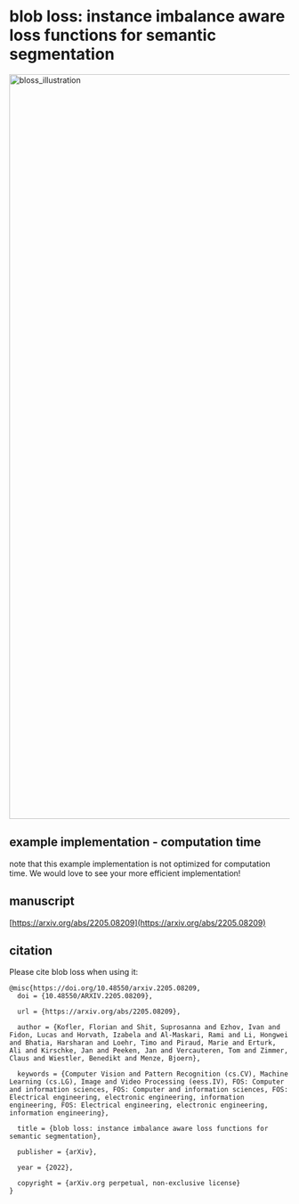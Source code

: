 # blob loss: instance imbalance aware loss functions for semantic segmentation
<img width="1337" alt="bloss_illustration" src="https://user-images.githubusercontent.com/7048826/213311243-e5590466-ced4-4bad-8b69-2b5f30a37c6e.png">


## example implementation - computation time
note that this example implementation is not optimized for computation time.
We would love to see your more efficient implementation!

## manuscript
[https://arxiv.org/abs/2205.08209](https://arxiv.org/abs/2205.08209)

## citation
Please cite blob loss when using it:

```
@misc{https://doi.org/10.48550/arxiv.2205.08209,
  doi = {10.48550/ARXIV.2205.08209},
  
  url = {https://arxiv.org/abs/2205.08209},
  
  author = {Kofler, Florian and Shit, Suprosanna and Ezhov, Ivan and Fidon, Lucas and Horvath, Izabela and Al-Maskari, Rami and Li, Hongwei and Bhatia, Harsharan and Loehr, Timo and Piraud, Marie and Erturk, Ali and Kirschke, Jan and Peeken, Jan and Vercauteren, Tom and Zimmer, Claus and Wiestler, Benedikt and Menze, Bjoern},
  
  keywords = {Computer Vision and Pattern Recognition (cs.CV), Machine Learning (cs.LG), Image and Video Processing (eess.IV), FOS: Computer and information sciences, FOS: Computer and information sciences, FOS: Electrical engineering, electronic engineering, information engineering, FOS: Electrical engineering, electronic engineering, information engineering},
  
  title = {blob loss: instance imbalance aware loss functions for semantic segmentation},
  
  publisher = {arXiv},
  
  year = {2022},
  
  copyright = {arXiv.org perpetual, non-exclusive license}
}
```
